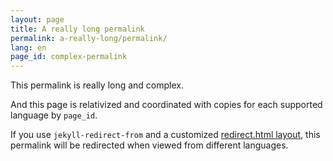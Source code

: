 ```yaml
---
layout: page
title: A really long permalink
permalink: a-really-long/permalink/
lang: en
page_id: complex-permalink
---
```


This permalink is really long and complex.

And this page is relativized and coordinated with copies for each supported language by `page_id`.

If you use `jekyll-redirect-from` and a customized [redirect.html layout](https://github.com/untra/polyglot/blob/master/site/_layouts/redirect.html), this permalink will be redirected when viewed from different languages.
